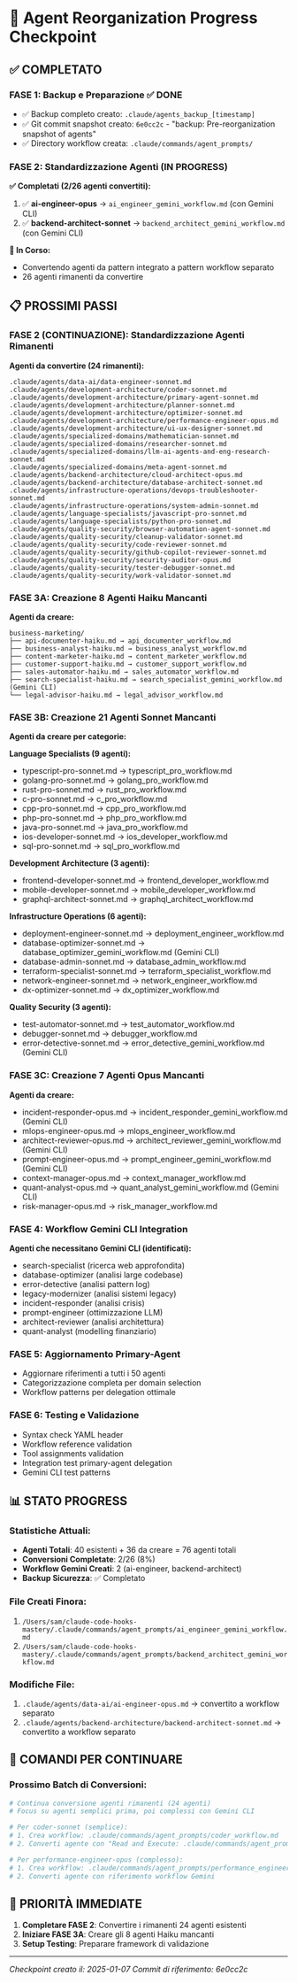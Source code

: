 # 🚀 Agent Reorganization Progress Checkpoint

## ✅ COMPLETATO

### FASE 1: Backup e Preparazione ✅ DONE
- ✅ Backup completo creato: `.claude/agents_backup_[timestamp]`
- ✅ Git commit snapshot creato: `6e0cc2c` - "backup: Pre-reorganization snapshot of agents"
- ✅ Directory workflow creata: `.claude/commands/agent_prompts/`

### FASE 2: Standardizzazione Agenti (IN PROGRESS)
**✅ Completati (2/26 agenti convertiti):**
1. ✅ **ai-engineer-opus** → `ai_engineer_gemini_workflow.md` (con Gemini CLI)
2. ✅ **backend-architect-sonnet** → `backend_architect_gemini_workflow.md` (con Gemini CLI)

**🔄 In Corso:**
- Convertendo agenti da pattern integrato a pattern workflow separato
- 26 agenti rimanenti da convertire

## 📋 PROSSIMI PASSI

### FASE 2 (CONTINUAZIONE): Standardizzazione Agenti Rimanenti
**Agenti da convertire (24 rimanenti):**
```
.claude/agents/data-ai/data-engineer-sonnet.md
.claude/agents/development-architecture/coder-sonnet.md  
.claude/agents/development-architecture/primary-agent-sonnet.md
.claude/agents/development-architecture/planner-sonnet.md
.claude/agents/development-architecture/optimizer-sonnet.md
.claude/agents/development-architecture/performance-engineer-opus.md
.claude/agents/development-architecture/ui-ux-designer-sonnet.md
.claude/agents/specialized-domains/mathematician-sonnet.md
.claude/agents/specialized-domains/researcher-sonnet.md
.claude/agents/specialized-domains/llm-ai-agents-and-eng-research-sonnet.md
.claude/agents/specialized-domains/meta-agent-sonnet.md
.claude/agents/backend-architecture/cloud-architect-opus.md
.claude/agents/backend-architecture/database-architect-sonnet.md
.claude/agents/infrastructure-operations/devops-troubleshooter-sonnet.md
.claude/agents/infrastructure-operations/system-admin-sonnet.md
.claude/agents/language-specialists/javascript-pro-sonnet.md
.claude/agents/language-specialists/python-pro-sonnet.md
.claude/agents/quality-security/browser-automation-agent-sonnet.md
.claude/agents/quality-security/cleanup-validator-sonnet.md
.claude/agents/quality-security/code-reviewer-sonnet.md
.claude/agents/quality-security/github-copilot-reviewer-sonnet.md
.claude/agents/quality-security/security-auditor-opus.md
.claude/agents/quality-security/tester-debugger-sonnet.md
.claude/agents/quality-security/work-validator-sonnet.md
```

### FASE 3A: Creazione 8 Agenti Haiku Mancanti
**Agenti da creare:**
```
business-marketing/
├── api-documenter-haiku.md → api_documenter_workflow.md
├── business-analyst-haiku.md → business_analyst_workflow.md  
├── content-marketer-haiku.md → content_marketer_workflow.md
├── customer-support-haiku.md → customer_support_workflow.md
├── sales-automator-haiku.md → sales_automator_workflow.md
├── search-specialist-haiku.md → search_specialist_gemini_workflow.md (Gemini CLI)
└── legal-advisor-haiku.md → legal_advisor_workflow.md
```

### FASE 3B: Creazione 21 Agenti Sonnet Mancanti
**Agenti da creare per categorie:**

**Language Specialists (9 agenti):**
- typescript-pro-sonnet.md → typescript_pro_workflow.md
- golang-pro-sonnet.md → golang_pro_workflow.md
- rust-pro-sonnet.md → rust_pro_workflow.md
- c-pro-sonnet.md → c_pro_workflow.md
- cpp-pro-sonnet.md → cpp_pro_workflow.md
- php-pro-sonnet.md → php_pro_workflow.md
- java-pro-sonnet.md → java_pro_workflow.md
- ios-developer-sonnet.md → ios_developer_workflow.md
- sql-pro-sonnet.md → sql_pro_workflow.md

**Development Architecture (3 agenti):**
- frontend-developer-sonnet.md → frontend_developer_workflow.md
- mobile-developer-sonnet.md → mobile_developer_workflow.md
- graphql-architect-sonnet.md → graphql_architect_workflow.md

**Infrastructure Operations (6 agenti):**
- deployment-engineer-sonnet.md → deployment_engineer_workflow.md
- database-optimizer-sonnet.md → database_optimizer_gemini_workflow.md (Gemini CLI)
- database-admin-sonnet.md → database_admin_workflow.md
- terraform-specialist-sonnet.md → terraform_specialist_workflow.md
- network-engineer-sonnet.md → network_engineer_workflow.md
- dx-optimizer-sonnet.md → dx_optimizer_workflow.md

**Quality Security (3 agenti):**
- test-automator-sonnet.md → test_automator_workflow.md
- debugger-sonnet.md → debugger_workflow.md
- error-detective-sonnet.md → error_detective_gemini_workflow.md (Gemini CLI)

### FASE 3C: Creazione 7 Agenti Opus Mancanti
**Agenti da creare:**
- incident-responder-opus.md → incident_responder_gemini_workflow.md (Gemini CLI)
- mlops-engineer-opus.md → mlops_engineer_workflow.md
- architect-reviewer-opus.md → architect_reviewer_gemini_workflow.md (Gemini CLI)
- prompt-engineer-opus.md → prompt_engineer_gemini_workflow.md (Gemini CLI)
- context-manager-opus.md → context_manager_workflow.md
- quant-analyst-opus.md → quant_analyst_gemini_workflow.md (Gemini CLI)
- risk-manager-opus.md → risk_manager_workflow.md

### FASE 4: Workflow Gemini CLI Integration
**Agenti che necessitano Gemini CLI (identificati):**
- search-specialist (ricerca web approfondita)
- database-optimizer (analisi large codebase)
- error-detective (analisi pattern log)
- legacy-modernizer (analisi sistemi legacy)
- incident-responder (analisi crisis)
- prompt-engineer (ottimizzazione LLM)
- architect-reviewer (analisi architettura)
- quant-analyst (modelling finanziario)

### FASE 5: Aggiornamento Primary-Agent
- Aggiornare riferimenti a tutti i 50 agenti
- Categorizzazione completa per domain selection
- Workflow patterns per delegation ottimale

### FASE 6: Testing e Validazione
- Syntax check YAML header
- Workflow reference validation
- Tool assignments validation
- Integration test primary-agent delegation
- Gemini CLI test patterns

## 📊 STATO PROGRESS

### Statistiche Attuali:
- **Agenti Totali**: 40 esistenti + 36 da creare = 76 agenti totali
- **Conversioni Completate**: 2/26 (8%)
- **Workflow Gemini Creati**: 2 (ai-engineer, backend-architect)
- **Backup Sicurezza**: ✅ Completato

### File Creati Finora:
1. `/Users/sam/claude-code-hooks-mastery/.claude/commands/agent_prompts/ai_engineer_gemini_workflow.md`
2. `/Users/sam/claude-code-hooks-mastery/.claude/commands/agent_prompts/backend_architect_gemini_workflow.md`

### Modifiche File:
1. `.claude/agents/data-ai/ai-engineer-opus.md` → convertito a workflow separato
2. `.claude/agents/backend-architecture/backend-architect-sonnet.md` → convertito a workflow separato

## 🔄 COMANDI PER CONTINUARE

### Prossimo Batch di Conversioni:
```bash
# Continua conversione agenti rimanenti (24 agenti)
# Focus su agenti semplici prima, poi complessi con Gemini CLI

# Per coder-sonnet (semplice):
# 1. Crea workflow: .claude/commands/agent_prompts/coder_workflow.md
# 2. Converti agente con "Read and Execute: .claude/commands/agent_prompts/coder_workflow.md"

# Per performance-engineer-opus (complesso):
# 1. Crea workflow: .claude/commands/agent_prompts/performance_engineer_gemini_workflow.md
# 2. Converti agente con riferimento workflow Gemini
```

## 🎯 PRIORITÀ IMMEDIATE

1. **Completare FASE 2**: Convertire i rimanenti 24 agenti esistenti
2. **Iniziare FASE 3A**: Creare gli 8 agenti Haiku mancanti
3. **Setup Testing**: Preparare framework di validazione

---
*Checkpoint creato il: 2025-01-07*
*Commit di riferimento: 6e0cc2c*